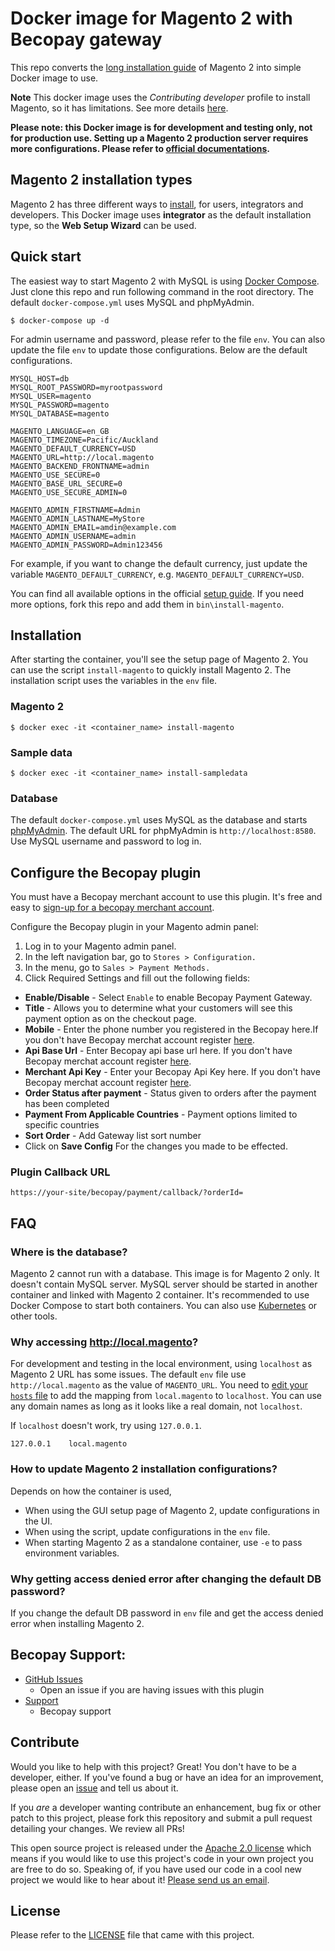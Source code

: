 # Docker image for Magento 2 with Becopay gateway


This repo converts the [long installation guide](http://devdocs.magento.com/guides/v1.0/install-gde/bk-install-guide.html) of Magento 2 into simple Docker image to use.


__Note__ This docker image uses the *Contributing developer* profile to install Magento, so it has limitations. See more details [here](http://devdocs.magento.com/guides/v2.0/install-gde/bk-install-guide.html).

**Please note: this Docker image is for development and testing only, not for production use. Setting up a Magento 2 production server requires more configurations. Please refer to [official documentations](http://devdocs.magento.com/guides/v2.2/config-guide/deployment/).**

## Magento 2 installation types

Magento 2 has three different ways to [install](http://devdocs.magento.com/guides/v2.0/install-gde/bk-install-guide.html), for users, integrators and developers. This Docker image uses **integrator** as the default installation type, so the **Web Setup Wizard** can be used.


## Quick start

The easiest way to start Magento 2 with MySQL is using [Docker Compose](https://docs.docker.com/compose/). Just clone this repo and run following command in the root directory. The default `docker-compose.yml` uses MySQL and phpMyAdmin.

```
$ docker-compose up -d
```

For admin username and password, please refer to the file `env`. You can also update the file `env` to update those configurations. Below are the default configurations.

```
MYSQL_HOST=db
MYSQL_ROOT_PASSWORD=myrootpassword
MYSQL_USER=magento
MYSQL_PASSWORD=magento
MYSQL_DATABASE=magento

MAGENTO_LANGUAGE=en_GB
MAGENTO_TIMEZONE=Pacific/Auckland
MAGENTO_DEFAULT_CURRENCY=USD
MAGENTO_URL=http://local.magento
MAGENTO_BACKEND_FRONTNAME=admin
MAGENTO_USE_SECURE=0
MAGENTO_BASE_URL_SECURE=0
MAGENTO_USE_SECURE_ADMIN=0

MAGENTO_ADMIN_FIRSTNAME=Admin
MAGENTO_ADMIN_LASTNAME=MyStore
MAGENTO_ADMIN_EMAIL=amdin@example.com
MAGENTO_ADMIN_USERNAME=admin
MAGENTO_ADMIN_PASSWORD=Admin123456
```

For example, if you want to change the default currency, just update the variable `MAGENTO_DEFAULT_CURRENCY`, e.g. `MAGENTO_DEFAULT_CURRENCY=USD`.

You can find all available options in the official [setup guide](http://devdocs.magento.com/guides/v2.0/install-gde/install/cli/install-cli-install.html#instgde-install-cli-magento). If you need more options, fork this repo and add them in `bin\install-magento`.


## Installation

After starting the container, you'll see the setup page of Magento 2. You can use the script `install-magento` to quickly install Magento 2. The installation script uses the variables in the `env` file.

### Magento 2

```
$ docker exec -it <container_name> install-magento
```

### Sample data

```
$ docker exec -it <container_name> install-sampledata
```

### Database

The default `docker-compose.yml` uses MySQL as the database and starts [phpMyAdmin](https://www.phpmyadmin.net/). The default URL for phpMyAdmin is `http://localhost:8580`. Use MySQL username and password to log in.

## Configure the Becopay plugin 

You must have a Becopay merchant account to use this plugin.  It's free and easy to [sign-up for a becopay merchant account](https://becopay.com/en/merchant-register/).

Configure the Becopay plugin in your Magento admin panel: 

1. Log in to your Magento admin panel. 
2. In the left navigation bar, go to ``Stores > Configuration.``
3. In the menu, go to ``Sales > Payment Methods.``
4. Click Required Settings and fill out the following fields: 

* __Enable/Disable__ - Select ``Enable`` to enable Becopay Payment Gateway.
* __Title__ - Allows you to determine what your customers will see this payment option as on the checkout page.
* __Mobile__  - Enter the phone number you registered in the Becopay here.If you don't have Becopay merchat account register [here](https://becopay.com/en/merchant-register/).
* __Api Base Url__  - Enter Becopay api base url here. If you don't have Becopay merchat account register [here](https://becopay.com/en/merchant-register/).
* __Merchant Api Key__  - Enter your Becopay Api Key here. If you don't have Becopay merchat account register [here](https://becopay.com/en/merchant-register/).
* __Order Status after payment__ - Status given to orders after the payment has been completed
* __Payment From Applicable Countries__ - Payment options limited to specific countries
* __Sort Order__ - Add Gateway list sort number
* Click on __Save Config__ For the changes you made to be effected.

### Plugin Callback URL
```https://your-site/becopay/payment/callback/?orderId=```

## FAQ

### Where is the database?

Magento 2 cannot run with a database. This image is for Magento 2 only. It doesn't contain MySQL server. MySQL server should be started in another container and linked with Magento 2 container. It's recommended to use Docker Compose to start both containers. You can also use [Kubernetes](https://kubernetes.io/) or other tools.

### Why accessing http://local.magento?

For development and testing in the local environment, using `localhost` as Magento 2 URL has some issues. The default `env` file use `http://local.magento` as the value of `MAGENTO_URL`. You need to [edit your `hosts` file](https://support.rackspace.com/how-to/modify-your-hosts-file/) to add the mapping from `local.magento` to `localhost`. You can use any domain names as long as it looks like a real domain, not `localhost`.

If `localhost` doesn't work, try using `127.0.0.1`.

```
127.0.0.1    local.magento
```

### How to update Magento 2 installation configurations?

Depends on how the container is used,

* When using the GUI setup page of Magento 2, update configurations in the UI.
* When using the script, update configurations in the `env` file. 
* When starting Magento 2 as a standalone container, use `-e` to pass environment variables.

### Why getting access denied error after changing the default DB password?

If you change the default DB password in `env` file and get the access denied error when installing Magento 2.

## Becopay Support:

* [GitHub Issues](https://github.com/becopay/becopay-magento2/issues)
  * Open an issue if you are having issues with this plugin
* [Support](https://becopay.com/en/support/#contact-us)
  * Becopay support

## Contribute

Would you like to help with this project?  Great!  You don't have to be a developer, either.  If you've found a bug or have an idea for an improvement, please open an [issue](https://github.com/becopay/becopay-magento2/issues) and tell us about it.

If you *are* a developer wanting contribute an enhancement, bug fix or other patch to this project, please fork this repository and submit a pull request detailing your changes. We review all PRs!

This open source project is released under the [Apache 2.0 license](https://opensource.org/licenses/Apache-2.0) which means if you would like to use this project's code in your own project you are free to do so.  Speaking of, if you have used our code in a cool new project we would like to hear about it!  [Please send us an email](mailto:io@becopay.com).

## License

Please refer to the [LICENSE](https://opensource.org/licenses/Apache-2.0) file that came with this project.

